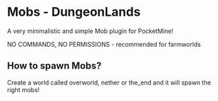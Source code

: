 # Mobs - DungeonLands
A very minimalistic and simple Mob plugin for PocketMine!

NO COMMANDS, NO PERMISSIONS - recommended for farmworlds

## How to spawn Mobs?
Create a world called overworld, nether or the_end and it will spawn the right mobs!
